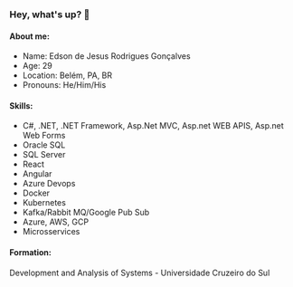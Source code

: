 ### Hey, what's up? 👋

#### About me:
- Name: Edson de Jesus Rodrigues Gonçalves
- Age: 29
- Location: Belém, PA, BR
- Pronouns: He/Him/His

#### Skills:
+ C#, .NET, .NET Framework, Asp.Net MVC, Asp.net WEB APIS, Asp.net Web Forms
+ Oracle SQL
+ SQL Server
+ React
+ Angular
+ Azure Devops
+ Docker
+ Kubernetes
+ Kafka/Rabbit MQ/Google Pub Sub
+ Azure, AWS, GCP
+ Microsservices

#### Formation:
Development and Analysis of Systems - Universidade Cruzeiro do Sul



